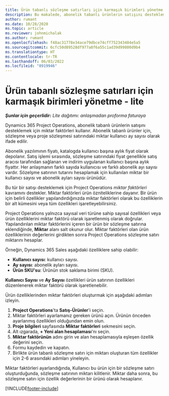 ```yaml
---
title: Ürün tabanlı sözleşme satırları için karmaşık birimleri yönetme - lite
description: Bu makalede, abonelik tabanlı ürünlerin satışını destekleme konusunda bilgiler sağlanmaktadır.
author: rumant
ms.date: 10/28/2020
ms.topic: article
ms.reviewer: johnmichalak
ms.author: rumant
ms.openlocfilehash: f48ac31778e34ace79dbce74cff752343484e5a5
ms.sourcegitcommit: 6cfc50d89528df977a8f6a55c1ad39d99800d9b4
ms.translationtype: HT
ms.contentlocale: tr-TR
ms.lasthandoff: 06/03/2022
ms.locfileid: "8919946"
---
```

# <a name="manage-complex-units-for-product-based-contract-lines---lite"></a>Ürün tabanlı sözleşme satırları için karmaşık birimleri yönetme - lite

_**Şunlar için geçerlidir:** Lite dağıtımı: anlaşmadan proforma faturaya_

Dynamics 365 Project Operations, abonelik tabanlı ürünlerin satışını desteklemek için miktar faktörleri kullanır. Abonelik tabanlı ürünler için, sözleşme veya proje sözleşmesi satırındaki miktar kullanıcı ay sayısı olarak ifade edilir.

Abonelik yazılımının fiyatı, katalogda kullanıcı başına aylık fiyat olarak depolanır. Satış işlemi sırasında, sözleşme satırındaki fiyat genellikle satış aracısı tarafından sağlanan ve indirim uygulanan kullanıcı başına aylık fiyattır. Her anlaşmanın farklı sayıda kullanıcısı ve farklı abonelik ayı sayısı vardır. Sözelşme satırının tutarını hesaplamak için kullanılan miktar bir kullanıcı sayısı ve abonelik ayları sayısı ürünüdür.

Bu tür bir satışı desteklemek için Project Operations *miktar faktörleri* kavramını destekler. Miktar faktörleri ürün özniteliklerine dayanır. Bir ürün için belirli özellikler yapılandırdığınızda miktar faktörleri olarak bu özelliklerin bir alt kümesini veya tüm özellikleri işaretleyebilirsiniz.

Project Operations yalnızca sayısal veri türüne sahip sayısal özellikleri veya ürün özelliklerini miktar faktörü olarak işaretlenmiş olarak doğrular. Yapılandırılan miktar faktörlerini içeren bir ürün bir sözleşme satırına eklendiğinde, **Miktar** alanı salt okunur olur. Miktar faktörleri olan ürün özelliklerinin değerlerini girdikten sonra Project Operations sözleşme satırı miktarını hesaplar.

Örneğin, Dynamics 365 Sales aşağıdaki özelliklere sahip olabilir:

- **Kullanıcı sayısı**: kullanıcı sayısı.
- **Ay sayısı**: abonelik ayları sayısı.
- **Ürün SKU'su**: Ürünün stok saklama birimi (SKU).

**Kullanıcı Sayısı** ve **Ay Sayısı** özellikleri ürün satırının özellikleri düzenlenerek miktar faktörü olarak işaretlenebilir.

Ürün özelliklerinden miktar faktörleri oluşturmak için aşağıdaki adımları izleyin.

1. **Project Operations**'ta **Satış-Ürünler**'i seçin.
2. Miktar faktörleri ayarlamanız gereken ürünü açın. Ürünün önceden ayarlanmış özellikleri olduğundan emin olun.
3. **Proje bilgileri** sayfasında **Miktar faktörleri** sekmesini seçin.
4. Alt ızgarada, **+ Yeni alan hesaplaması**'nı seçin.
5. **Miktar faktörünün** adını girin ve alan hesaplamasıyla eşleşen özellik değerini seçin.
6. Formu kaydedin ve kapatın.
7. Birlikte ürün tabanlı sözleşme satırı için miktarı oluşturan tüm özellikler için 2-6 arasındaki adımları yineleyin.

Miktar faktörleri ayarlandığında, Kullanıcı bu ürün için bir sözleşme satırı oluşturduğunda, sözleşme satırının miktarı kilitlenir. Miktar daha sonra, bu sözleşme satırı için özellik değerlerinin bir ürünü olarak hesaplanır.


[!INCLUDE[footer-include](../../includes/footer-banner.md)]